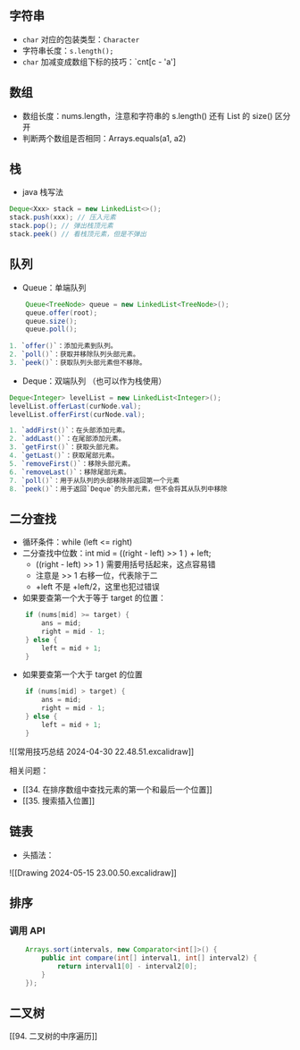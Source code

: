 
## 字符串

* `char` 对应的包装类型：`Character`
* 字符串长度：`s.length();`
* `char` 加减变成数组下标的技巧：`cnt[c - 'a']



## 数组

* 数组长度：nums.length，注意和字符串的 s.length() 还有 List 的 size() 区分开
* 判断两个数组是否相同：Arrays.equals(a1, a2)

## 栈

* java 栈写法

```java
Deque<Xxx> stack = new LinkedList<>();
stack.push(xxx); // 压入元素
stack.pop(); // 弹出栈顶元素
stack.peek() // 看栈顶元素，但是不弹出
```

## 队列

* Queue：单端队列
```java
	Queue<TreeNode> queue = new LinkedList<TreeNode>();
	queue.offer(root);   
	queue.size();
	queue.poll();     
	
1. `offer()`：添加元素到队列。
2. `poll()`：获取并移除队列头部元素。
3. `peek()`：获取队列头部元素但不移除。
```

* Deque：双端队列 （也可以作为栈使用）
```java
Deque<Integer> levelList = new LinkedList<Integer>();
levelList.offerLast(curNode.val);
levelList.offerFirst(curNode.val);

1. `addFirst()`：在头部添加元素。
2. `addLast()`：在尾部添加元素。
3. `getFirst()`：获取头部元素。
4. `getLast()`：获取尾部元素。
5. `removeFirst()`：移除头部元素。
6. `removeLast()`：移除尾部元素。
7. `poll()`：用于从队列的头部移除并返回第一个元素
8. `peek()`：用于返回`Deque`的头部元素，但不会将其从队列中移除

```

## 二分查找

* 循环条件：while (left <= right)
* 二分查找中位数：int mid = ((right - left) >> 1 ) + left;
	*  ((right - left) >> 1 ) 需要用括号括起来，这点容易错
	* 注意是 >> 1  右移一位，代表除于二
	*  +left 不是 +left/2，这里也犯过错误
* 如果要查第一个大于等于 target 的位置：
```java
	if (nums[mid] >= target) {
		ans = mid;
		right = mid - 1;
	} else {
		left = mid + 1;
	}
```
* 如果要查第一个大于 target 的位置
```java
	if (nums[mid] > target) {
		ans = mid;
		right = mid - 1;
	} else {
		left = mid + 1;
	}
```

![[常用技巧总结 2024-04-30 22.48.51.excalidraw]]

相关问题：
* [[34. 在排序数组中查找元素的第一个和最后一个位置]]
* [[35. 搜索插入位置]]


## 链表

* 头插法：

![[Drawing 2024-05-15 23.00.50.excalidraw]]

## 排序

### 调用 API

```java
	Arrays.sort(intervals, new Comparator<int[]>() {
		public int compare(int[] interval1, int[] interval2) {
			return interval1[0] - interval2[0];
		}
	});
```


## 二叉树

[[94. 二叉树的中序遍历]]
